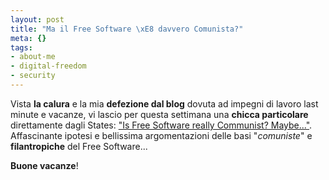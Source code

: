 ```yaml
--- 
layout: post
title: "Ma il Free Software \xE8 davvero Comunista?"
meta: {}
tags: 
- about-me
- digital-freedom
- security
---
```

Vista **la calura** e la mia **defezione dal blog** dovuta ad impegni di lavoro last minute e vacanze, vi lascio per questa settimana una **chicca particolare** direttamente dagli States: ["Is Free Software really Communist? Maybe..."](http://www.freesoftwaremagazine.com/node/1707).  
Affascinante ipotesi e bellissima argomentazioni delle basi "*comuniste*" e **filantropiche** del Free Software...  

**Buone vacanze**! 
